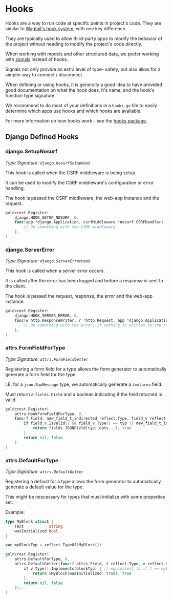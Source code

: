 # Hooks

Hooks are a way to run code at specific points in project's code. They are similar to [Wagtail's hook system](https://docs.wagtail.org/en/stable/reference/hooks.html); with one key difference.

They are typically used to allow third-party apps to modify the behavior of the project without needing to modify the project's code directly.

When working with models and other structured data, we prefer working with [signals](https://github.com/Nigel2392/go-signals) instead of hooks.

Signals not only provide an extra level of type- safety, but also allow for a simpler way to connect / disconnect.

When defining or using hooks, it is generally a good idea to have provided good documentation on what the hook does, it's name, and the hook's function type signature.

We recommend to do most of your definitions in a `hooks.go` file to easily determine which apps use hooks and which hooks are available.

For more information on how hooks work - see the [hooks package](https://github.com/Nigel2392/goldcrest).

## Django Defined Hooks

### django.SetupNosurf

*Type Signature: `django.NosurfSetupHook`*

This hook is called when the CSRF middleware is being setup.

It can be used to modify the CSRF middleware's configuration or error handling.

The hook is passed the CSRF middleware, the web-app instance and the request.

```go
goldcrest.Register(
    django.HOOK_SETUP_NOSURF, 0,
    func(app *django.Application, csrfMiddleware *nosurf.CSRFHandler) {
        // Do something with the CSRF middleware
    },
)
```

### django.ServerError

*Type Signature: `django.ServerErrorHook`*

This hook is called when a server error occurs.

It is called after the error has been logged and before a response is sent to the client.

The hook is passed the request, response, the error and the web-app instance.

```go
goldcrest.Register(
    django.HOOK_SERVER_ERROR, 0,
    func(w http.ResponseWriter, r *http.Request, app *django.Application, serverError except.ServerError) {
        // Do something with the error, if nothing is written to the response, the default error page is shown
    },
)
```

### attrs.FormFieldForType

*Type Signature: `attrs.FormFieldGetter`*

Registering a form field for a type allows the form generator to automatically generate a form field for the type.

I.E. for a `json.RawMessage` type, we automatically generate a `textarea` field.

Must return a `fields.Field` and a boolean indicating if the field returned is valid.

```go
goldcrest.Register(
    attrs.HookFormFieldForType, 0,
    func(f Field, new_field_t_indirected reflect.Type, field_v reflect.Value, opts ...func(fields.Field)) (fields.Field, bool) {
        if field_v.IsValid() && field_v.Type() == typ || new_field_t_indirected == typ {
            return fields.JSONField[typ](opts...), true
        }
        return nil, false
    }
)
```

### attrs.DefaultForType

*Type Signature: `attrs.DefaultGetter`*

Registering a default for a type allows the form generator to automatically generate a default value for the type.

This might be nescessary for types that must initialize with some properties set.

Example:

```go
type MyBlock struct {
    Text           string
    wasInitialized bool
}

var myBlockTyp = reflect.TypeOf(MyBlock{})

goldcrest.Register(
    attrs.DefaultForType, 0,
    attrs.DefaultGetter(func(f attrs.Field, t reflect.Type, v reflect.Value) (any, bool) {
        if v.Type().Implements(blockTyp) { // equivalent to if t == myBlockTyp
            return &MyBlock{wasInitialized: true}, true
        }
        return nil, false
    }),
)
```
